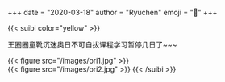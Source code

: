 +++
date = "2020-03-18"
author = "Ryuchen"
emoji = ":ghost:"
+++

{{< suibi color="yellow" >}}
    <p>王圈圈童靴沉迷奥日不可自拔课程学习暂停几日了~~~</p>
    {{< figure src="/images/ori1.jpg" >}}
    <br>
    {{< figure src="/images/ori2.jpg" >}}
{{< /suibi >}}